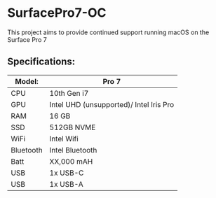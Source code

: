 # SurfacePro7-OC
This project aims to provide continued support running macOS on the Surface Pro 7

## Specifications:

| Model: | Pro 7 |
|---|----------|
|CPU| 10th Gen i7 |
|GPU| Intel UHD (unsupported)/ Intel Iris Pro |
|RAM| 16 GB |
|SSD| 512GB NVME |
|WiFi| Intel Wifi |
|Bluetooth| Intel Bluetooth |
|Batt| XX,000 mAH |
|USB| 1x USB-C |
|USB| 1x USB-A |
